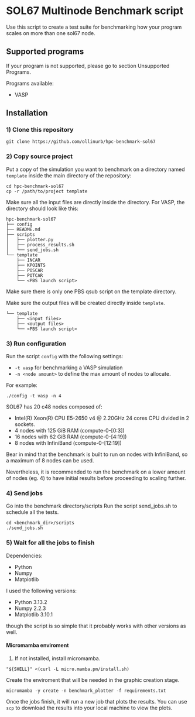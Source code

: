 # SOL67 Multinode Benchmark script

Use this script to create a test suite for benchmarking how your program scales on more than one sol67 node.

## Supported programs

If your program is not supported, please go to section Unsupported Programs.

Programs available:
- VASP

## Installation

### 1) Clone this repository
```
git clone https://github.com/ollinurb/hpc-benchmark-sol67
```

### 2) Copy source project

Put a copy of the simulation you want to benchmark on a directory named `template` inside the main directory of the repository:

```
cd hpc-benchmark-sol67
cp -r /path/to/project template
```

Make sure all the input files are directly inside the directory. 
For VASP, the directory should look like this:

```
hpc-benchmark-sol67
├── config
├── README.md
├── scripts
│   ├── plotter.py
│   ├── process_results.sh
│   └── send_jobs.sh
└── template
    ├── INCAR
    ├── KPOINTS
    ├── POSCAR
    ├── POTCAR
    └── <PBS launch script>
```

Make sure there is only one PBS qsub script on the template directory.

Make sure the output files will be created directly inside `template`.

```
└── template
    ├── <input files>
    ├── <output files>
    └── <PBS launch script>
```

### 3) Run configuration

Run the script `config` with the following settings:

- `-t vasp` for benchmarking a VASP simulation
- `-n <node amount>` to define the max amount of nodes to allocate.

For example:
```
./config -t vasp -n 4
```
SOL67 has 20 c48 nodes composed of:

- Intel(R) Xeon(R) CPU E5-2650 v4 @ 2.20GHz 24 cores CPU divided in 2 sockets.
- 4 nodes with 125 GiB RAM (compute-0-[0:3])
- 16 nodes with 62 GiB RAM (compute-0-[4:19])
- 8 nodes with InfiniBand (compute-0-[12:19])

Bear in mind that the benchmark is built to run on nodes with InfiniBand, so a maximum of 8 nodes can be used.

Nevertheless, it is recommended to run the benchmark on a lower amount of nodes (eg. 4) to have initial results before proceeding to scaling further.

### 4) Send jobs

Go into the benchmark directory/scripts
Run the script send_jobs.sh to schedule all the tests. 

```
cd <benchmark_dir>/scripts
./send_jobs.sh
```

### 5) Wait for all the jobs to finish

Dependencies:
- Python 
- Numpy
- Matplotlib

I used the following versions:
- Python 3.13.2
- Numpy 2.2.3  
- Matplotlib 3.10.1

 though the script is so simple that it probably works with other versions as well.

#### Micromamba enviroment

1) If not installed, install micromamba.

```
"${SHELL}" <(curl -L micro.mamba.pm/install.sh)
```

Create the enviroment that will be needed in the graphic creation stage.

```
micromamba -y create -n benchmark_plotter -f requirements.txt
```


Once the jobs finish, it will run a new job that plots the results. You can use `scp` to download the results into your local machine to view the plots.
